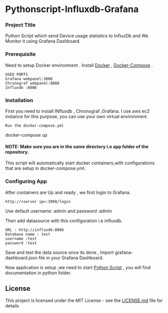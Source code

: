 # Pythonscript-Influxdb-Grafana

### Project Title

Python Script which send Device usage statistics to InfluxDb and We Monitor it using Grafana Dashboard.

### Prerequisite

Need to setup Docker environment .
Install [Docker](https://docs.docker.com/install/) , [Docker-Compose](https://docs.docker.com/compose/install/) .


```
USED PORTS
Grafana webpanel:3000
Chronograf webpanel:8888
Influxdb :8086
```

### Installation

First you need to install INfluxdb , Chronograf ,Grafana.
I use aws ec2 instance for this purpose, you can use your own virtual environment.
```
Run the docker-compose.yml
```
docker-compose up
#### NOTE: Make sure you are in the same directory  i.e  app folder of the repository.
This script will automatically start docker containers,with configurations that are setup in docker-compose.yml.


### Configuring App

After containers are Up and  ready , we first login to Grafana.

```
http://<server ip>:3000/login
```
Use default username: admin and password :admin

Then add datasource with this configuration i.e influxdb.
```
URL : http://influxdb:8086
Database name : test
username :test
password :test
```
Save and test the data source once its done , Import grafana-dashboard.json file  in your Grafana Dashboard.

Now application is setup ,we need to start [Python Script](https://github.com/rishavpathania1995/PYTHON-INFLUXDB-GRAFANA/tree/master/python) , you will find documentation in python folder.


## License

This project is licensed under the MIT License - see the [LICENSE.md](LICENSE.md) file for details